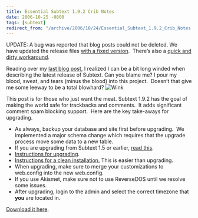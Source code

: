 ```yaml
---
title: Essential Subtext 1.9.2 Crib Notes
date: 2006-10-25 -0800
tags: [subtext]
redirect_from: "/archive/2006/10/24/Essential_Subtext_1.9.2_Crib_Notes.aspx/"
---
```


UPDATE: A bug was reported that blog posts could not be deleted. We
have updated the release files [with a fixed
version](https://haacked.com/archive/2006/10/26/Subtext_1.9.2_Bugfix_Update.aspx "Subtext 1.9.2 Bugfix Update"). 
There’s also a [quick and dirty
workaround](https://haacked.com/archive/2006/10/26/PATCH_Cannot_Delete_Posts_In_Subtext_1.9.2.aspx "Quick and Dirty Workaround").

Reading over my [last blog
post](https://haacked.com/archive/2006/10/25/Subtext_1.9.2_quotShields_Upquot_Edition_Released.aspx "Subtext Shields Up Released!"),
I realized I can be a bit long winded when describing the latest release
of Subtext. Can you blame me? I pour my blood, sweat, and tears (minus
the blood) into this project.  Doesn’t that give me some leeway to be a
total blowhard?
![Wink](https://haacked.com/Images/emotions/smiley-wink.gif)

This post is for those who just want the meat. Subtext 1.9.2 has the
goal of making the world safe for trackbacks and comments.  It adds
significant comment spam blocking support.  Here are the key take-aways
for upgrading.

-   As always, backup your database and site first before upgrading.  We
    implemented a major schema change which requires that the upgrade
    process move some data to a new table.
-   If you are upgrading from Subtext 1.5 or earlier, [read
    this](https://haacked.com/archive/2006/08/31/Important_Note_On_Upgrading_to_Subtext_1.9.aspx "Important note on upgrading to 1.9").
-   [Instructions for
    upgrading](http://subtextproject.com/Home/Docs/Upgrading/tabid/147/Default.aspx "Upgrading Subtext").
-   [Instructions for a clean
    installation.](http://subtextproject.com/Home/Docs/Installation/tabid/111/Default.aspx "Installation")
    This is easier than upgrading.
-   When upgrading, make sure to merge your customizations to web.config
    into the new web.config.
-   If you use Akismet, make sure not to use ReverseDOS until we resolve
    some issues.
-   After upgrading, login to the admin and select the correct timezone
    that **you** are located in.

[Download it
here](https://sourceforge.net/project/showfiles.php?group_id=137896&package_id=181920&release_id=458502 "Download Subtext").

